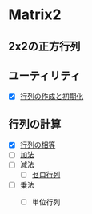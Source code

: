 # Matrix2

## 2x2の正方行列

## ユーティリティ

- [x] [行列の作成と初期化](utility.md)

## 行列の計算

- [x] [行列の相等](equal.md)
- [ ] [加法](add.md)
- [ ] 減法
  - [ ]  [ゼロ行列](zero.md)

- [ ] 乗法
  - [ ] 単位行列

